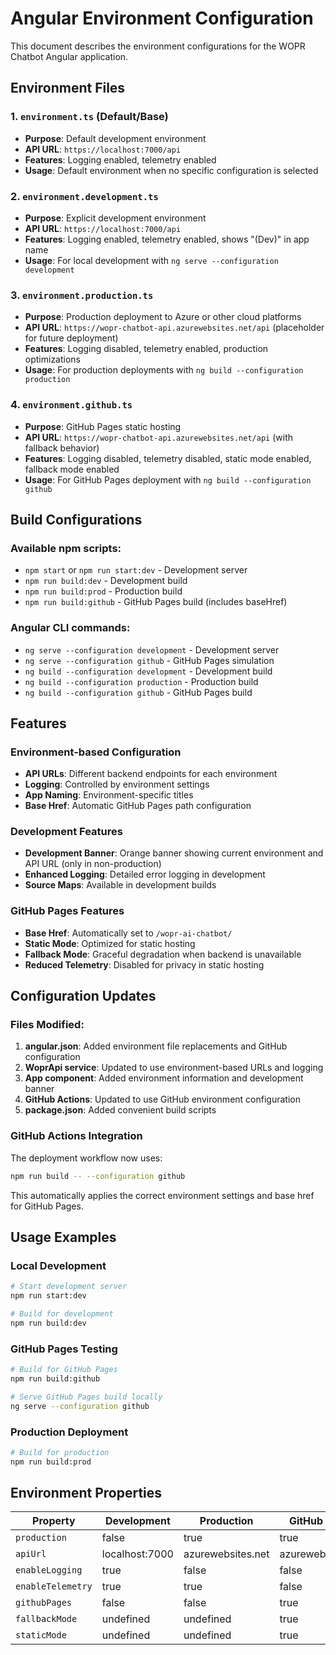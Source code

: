 # Angular Environment Configuration

This document describes the environment configurations for the WOPR Chatbot Angular application.

## Environment Files

### 1. `environment.ts` (Default/Base)
- **Purpose**: Default development environment
- **API URL**: `https://localhost:7000/api`
- **Features**: Logging enabled, telemetry enabled
- **Usage**: Default environment when no specific configuration is selected

### 2. `environment.development.ts`
- **Purpose**: Explicit development environment
- **API URL**: `https://localhost:7000/api`
- **Features**: Logging enabled, telemetry enabled, shows "(Dev)" in app name
- **Usage**: For local development with `ng serve --configuration development`

### 3. `environment.production.ts`
- **Purpose**: Production deployment to Azure or other cloud platforms
- **API URL**: `https://wopr-chatbot-api.azurewebsites.net/api` (placeholder for future deployment)
- **Features**: Logging disabled, telemetry enabled, production optimizations
- **Usage**: For production deployments with `ng build --configuration production`

### 4. `environment.github.ts`
- **Purpose**: GitHub Pages static hosting
- **API URL**: `https://wopr-chatbot-api.azurewebsites.net/api` (with fallback behavior)
- **Features**: Logging disabled, telemetry disabled, static mode enabled, fallback mode enabled
- **Usage**: For GitHub Pages deployment with `ng build --configuration github`

## Build Configurations

### Available npm scripts:
- `npm start` or `npm run start:dev` - Development server
- `npm run build:dev` - Development build
- `npm run build:prod` - Production build
- `npm run build:github` - GitHub Pages build (includes baseHref)

### Angular CLI commands:
- `ng serve --configuration development` - Development server
- `ng serve --configuration github` - GitHub Pages simulation
- `ng build --configuration development` - Development build
- `ng build --configuration production` - Production build
- `ng build --configuration github` - GitHub Pages build

## Features

### Environment-based Configuration
- **API URLs**: Different backend endpoints for each environment
- **Logging**: Controlled by environment settings
- **App Naming**: Environment-specific titles
- **Base Href**: Automatic GitHub Pages path configuration

### Development Features
- **Development Banner**: Orange banner showing current environment and API URL (only in non-production)
- **Enhanced Logging**: Detailed error logging in development
- **Source Maps**: Available in development builds

### GitHub Pages Features
- **Base Href**: Automatically set to `/wopr-ai-chatbot/`
- **Static Mode**: Optimized for static hosting
- **Fallback Mode**: Graceful degradation when backend is unavailable
- **Reduced Telemetry**: Disabled for privacy in static hosting

## Configuration Updates

### Files Modified:
1. **angular.json**: Added environment file replacements and GitHub configuration
2. **WoprApi service**: Updated to use environment-based URLs and logging
3. **App component**: Added environment information and development banner
4. **GitHub Actions**: Updated to use GitHub environment configuration
5. **package.json**: Added convenient build scripts

### GitHub Actions Integration
The deployment workflow now uses:
```bash
npm run build -- --configuration github
```

This automatically applies the correct environment settings and base href for GitHub Pages.

## Usage Examples

### Local Development
```bash
# Start development server
npm run start:dev

# Build for development
npm run build:dev
```

### GitHub Pages Testing
```bash
# Build for GitHub Pages
npm run build:github

# Serve GitHub Pages build locally
ng serve --configuration github
```

### Production Deployment
```bash
# Build for production
npm run build:prod
```

## Environment Properties

| Property | Development | Production | GitHub Pages |
|----------|-------------|------------|--------------|
| `production` | false | true | true |
| `apiUrl` | localhost:7000 | azurewebsites.net | azurewebsites.net |
| `enableLogging` | true | false | false |
| `enableTelemetry` | true | true | false |
| `githubPages` | false | false | true |
| `fallbackMode` | undefined | undefined | true |
| `staticMode` | undefined | undefined | true |
